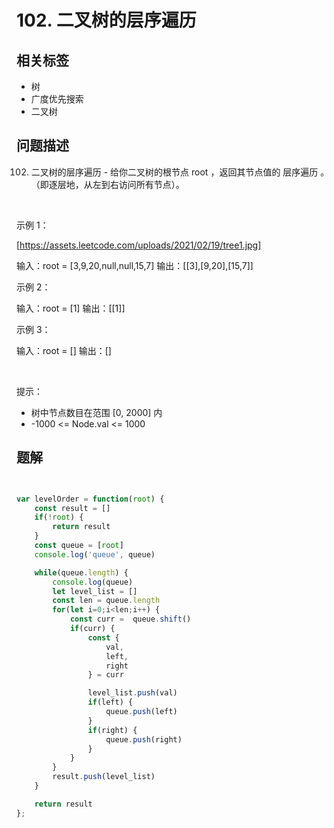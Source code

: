 
# 102. 二叉树的层序遍历

## 相关标签

- 树
- 广度优先搜索
- 二叉树

## 问题描述 

102. 二叉树的层序遍历 - 给你二叉树的根节点 root ，返回其节点值的 层序遍历 。 （即逐层地，从左到右访问所有节点）。

 

示例 1：

[https://assets.leetcode.com/uploads/2021/02/19/tree1.jpg]


输入：root = [3,9,20,null,null,15,7]
输出：[[3],[9,20],[15,7]]


示例 2：


输入：root = [1]
输出：[[1]]


示例 3：


输入：root = []
输出：[]


 

提示：

 * 树中节点数目在范围 [0, 2000] 内
 * -1000 <= Node.val <= 1000

## 题解


```ts


var levelOrder = function(root) {
    const result = []
    if(!root) {
        return result
    }
    const queue = [root]
    console.log('queue', queue)

    while(queue.length) {
        console.log(queue)
        let level_list = []
        const len = queue.length 
        for(let i=0;i<len;i++) {
            const curr =  queue.shift()
            if(curr) {
                const {
                    val,
                    left,
                    right
                } = curr

                level_list.push(val)
                if(left) {
                    queue.push(left)
                } 
                if(right) {
                    queue.push(right)
                }
            }
        }
        result.push(level_list)
    }

    return result
};
````